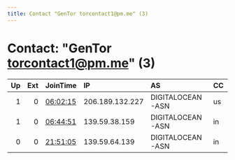 ```yaml
---
title: Contact "GenTor torcontact1@pm.me" (3)
---
```


# Contact: "GenTor torcontact1@pm.me" (3)

|   Up |   Ext | JoinTime                                                                                              | IP              | AS               | CC   |   ORp |   Dirp | OS    | Version   | Nickname   |   eFamMembers |
|-----:|------:|:------------------------------------------------------------------------------------------------------|:----------------|:-----------------|:-----|------:|-------:|:------|:----------|:-----------|--------------:|
|    1 |     0 | [06:02:15](https://nusenu.github.io/OrNetStats/w/relay/0FFFA01EC3E9A17B7A80C008464C958663604A89.html) | 206.189.132.227 | DIGITALOCEAN-ASN | us   |  8080 |      0 | Linux | 0.4.5.6   | gentor03   |             2 |
|    1 |     0 | [06:44:51](https://nusenu.github.io/OrNetStats/w/relay/0A2B1174B50B548F051EF440949E24D62D93B0CF.html) | 139.59.38.159   | DIGITALOCEAN-ASN | in   |  8080 |      0 | Linux | 0.4.5.6   | gentor02   |             2 |
|    0 |     0 | [21:51:05](https://nusenu.github.io/OrNetStats/w/relay/003EFE846FC3F01CCBE5BEBEB855C780B7392666.html) | 139.59.64.139   | DIGITALOCEAN-ASN | in   |  8080 |      0 | Linux | 0.4.5.6   | gentor02   |             2 |
